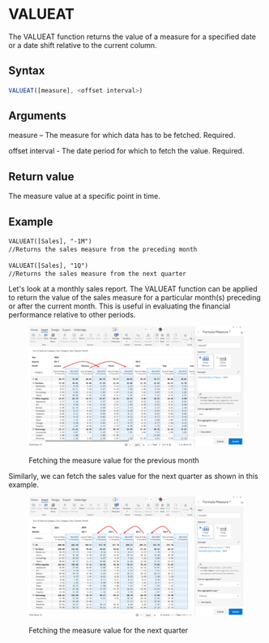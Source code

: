 # VALUEAT

The VALUEAT function returns the value of a measure for a specified date or a date shift relative to the current column.&#x20;

## Syntax

```javascript
VALUEAT([measure], <offset interval>)
```

## Arguments

measure – The measure for which data has to be fetched. Required.

offset interval - The date period for which to fetch the value. Required.

## Return value

The measure value at a specific point in time.

## Example

```
VALUEAT([Sales], "-1M")
//Returns the sales measure from the preceding month

VALUEAT([Sales], "1Q")
//Returns the sales measure from the next quarter
```

Let's look at a monthly sales report. The VALUEAT function can be applied to return the value of the sales measure for a particular month(s) preceding or after the current month. This is useful in evaluating the financial performance relative to other periods.

<figure><img src="../../.gitbook/assets/image (1).png" alt=""><figcaption><p>Fetching the measure value for the previous month</p></figcaption></figure>

Similarly, we can fetch the sales value for the next quarter as shown in this example.

<figure><img src="../../.gitbook/assets/image (2).png" alt=""><figcaption><p>Fetching the measure value for the next quarter</p></figcaption></figure>
